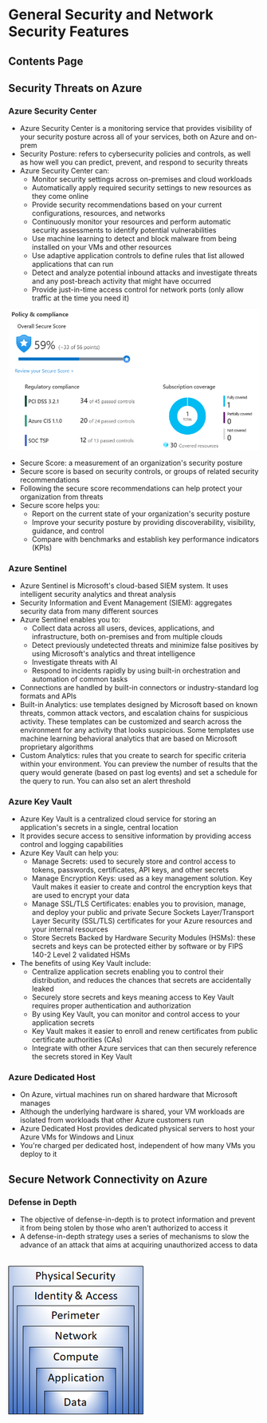 # General Security and Network Security Features
## Contents Page

## Security Threats on Azure
### Azure Security Center
- Azure Security Center is a monitoring service that provides visibility of your security posture across all of your services, both on Azure and on-prem
- Security Posture: refers to cybersecurity policies and controls, as well as how well you can predict, prevent, and respond to security threats
- Azure Security Center can:
  - Monitor security settings across on-premises and cloud workloads
  - Automatically apply required security settings to new resources as they come online
  - Provide security recommendations based on your current configurations, resources, and networks
  - Continuously monitor your resources and perform automatic security assessments to identify potential vulnerabilities
  - Use machine learning to detect and block malware from being installed on your VMs and other resources
  - Use adaptive application controls to define rules that list allowed applications that can run
  - Detect and analyze potential inbound attacks and investigate threats and any post-breach activity that might have occurred
  - Provide just-in-time access control for network ports (only allow traffic at the time you need it)

![Security Center](img/Security-Center.png)
- Secure Score: a measurement of an organization's security posture
- Secure score is based on security controls, or groups of related security recommendations
- Following the secure score recommendations can help protect your organization from threats
- Secure score helps you:
  - Report on the current state of your organization's security posture
  - Improve your security posture by providing discoverability, visibility, guidance, and control
  - Compare with benchmarks and establish key performance indicators (KPIs)
### Azure Sentinel
- Azure Sentinel is Microsoft's cloud-based SIEM system. It uses intelligent security analytics and threat analysis
- Security Information and Event Management (SIEM): aggregates security data from many different sources
- Azure Sentinel enables you to:
  - Collect data across all users, devices, applications, and infrastructure, both on-premises and from multiple clouds
  - Detect previously undetected threats and minimize false positives by using Microsoft's analytics and threat intelligence
  - Investigate threats with AI
  - Respond to incidents rapidly by using built-in orchestration and automation of common tasks
- Connections are handled by built-in connectors or industry-standard log formats and APIs
- Built-in Analytics: use templates designed by Microsoft based on known threats, common attack vectors, and escalation chains for suspicious activity. These templates can be customized and search across the environment for any activity that looks suspicious. Some templates use machine learning behavioral analytics that are based on Microsoft proprietary algorithms
- Custom Analytics: rules that you create to search for specific criteria within your environment. You can preview the number of results that the query would generate (based on past log events) and set a schedule for the query to run. You can also set an alert threshold
### Azure Key Vault
- Azure Key Vault is a centralized cloud service for storing an application's secrets in a single, central location
- It provides secure access to sensitive information by providing access control and logging capabilities
- Azure Key Vault can help you:
  - Manage Secrets: used to securely store and control access to tokens, passwords, certificates, API keys, and other secrets
  - Manage Encryption Keys: used as a key management solution. Key Vault makes it easier to create and control the encryption keys that are used to encrypt your data
  - Manage SSL/TLS Certificates: enables you to provision, manage, and deploy your public and private Secure Sockets Layer/Transport Layer Security (SSL/TLS) certificates for your Azure resources and your internal resources
  - Store Secrets Backed by Hardware Security Modules (HSMs): these secrets and keys can be protected either by software or by FIPS 140-2 Level 2 validated HSMs
- The benefits of using Key Vault include:
  - Centralize application secrets enabling you to control their distribution, and reduces the chances that secrets are accidentally leaked
  - Securely store secrets and keys meaning access to Key Vault requires proper authentication and authorization
  - By using Key Vault, you can monitor and control access to your application secrets
  - Key Vault makes it easier to enroll and renew certificates from public certificate authorities (CAs)
  - Integrate with other Azure services that can then securely reference the secrets stored in Key Vault
### Azure Dedicated Host
- On Azure, virtual machines run on shared hardware that Microsoft manages
- Although the underlying hardware is shared, your VM workloads are isolated from workloads that other Azure customers run
- Azure Dedicated Host provides dedicated physical servers to host your Azure VMs for Windows and Linux
- You're charged per dedicated host, independent of how many VMs you deploy to it

## Secure Network Connectivity on Azure
### Defense in Depth
- The objective of defense-in-depth is to protect information and prevent it from being stolen by those who aren't authorized to access it
- A defense-in-depth strategy uses a series of mechanisms to slow the advance of an attack that aims at acquiring unauthorized access to data

![Defence in Depth](img/Defence-in-depth.png)
- 